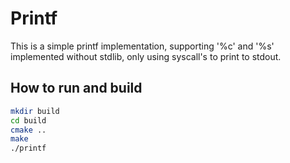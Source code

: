 # Printf

This is a simple printf implementation, supporting '%c' and '%s' implemented
without stdlib, only using syscall's to print to stdout.

## How to run and build

```bash
mkdir build
cd build
cmake ..
make
./printf
```

